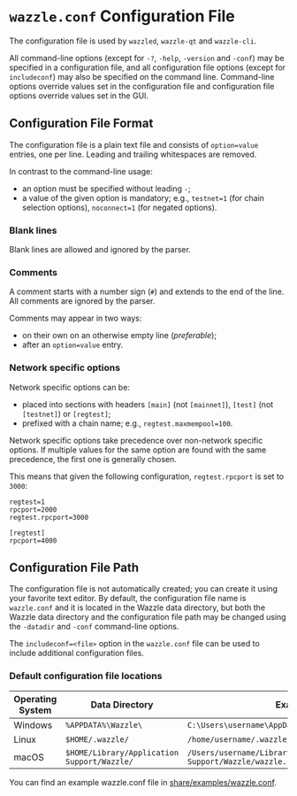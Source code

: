 # `wazzle.conf` Configuration File

The configuration file is used by `wazzled`, `wazzle-qt` and `wazzle-cli`.

All command-line options (except for `-?`, `-help`, `-version` and `-conf`) may be specified in a configuration file, and all configuration file options (except for `includeconf`) may also be specified on the command line. Command-line options override values set in the configuration file and configuration file options override values set in the GUI.

## Configuration File Format

The configuration file is a plain text file and consists of `option=value` entries, one per line. Leading and trailing whitespaces are removed.

In contrast to the command-line usage:
- an option must be specified without leading `-`;
- a value of the given option is mandatory; e.g., `testnet=1` (for chain selection options), `noconnect=1` (for negated options).

### Blank lines

Blank lines are allowed and ignored by the parser.

### Comments

A comment starts with a number sign (`#`) and extends to the end of the line. All comments are ignored by the parser.

Comments may appear in two ways:
- on their own on an otherwise empty line (_preferable_);
- after an `option=value` entry.

### Network specific options

Network specific options can be:
- placed into sections with headers `[main]` (not `[mainnet]`), `[test]` (not `[testnet]`) or `[regtest]`;
- prefixed with a chain name; e.g., `regtest.maxmempool=100`.

Network specific options take precedence over non-network specific options.
If multiple values for the same option are found with the same precedence, the
first one is generally chosen.

This means that given the following configuration, `regtest.rpcport` is set to `3000`:

```
regtest=1
rpcport=2000
regtest.rpcport=3000

[regtest]
rpcport=4000
```

## Configuration File Path

The configuration file is not automatically created; you can create it using your favorite text editor. By default, the configuration file name is `wazzle.conf` and it is located in the Wazzle data directory, but both the Wazzle data directory and the configuration file path may be changed using the `-datadir` and `-conf` command-line options.

The `includeconf=<file>` option in the `wazzle.conf` file can be used to include additional configuration files.

### Default configuration file locations

Operating System | Data Directory | Example Path
-- | -- | --
Windows | `%APPDATA%\Wazzle\` | `C:\Users\username\AppData\Roaming\Wazzle\wazzle.conf`
Linux | `$HOME/.wazzle/` | `/home/username/.wazzle/wazzle.conf`
macOS | `$HOME/Library/Application Support/Wazzle/` | `/Users/username/Library/Application Support/Wazzle/wazzle.conf`

You can find an example wazzle.conf file in [share/examples/wazzle.conf](../share/examples/wazzle.conf).
